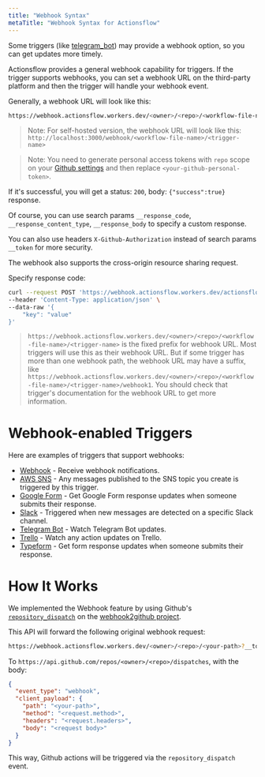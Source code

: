 ```yaml
---
title: "Webhook Syntax"
metaTitle: "Webhook Syntax for Actionsflow"
---
```


Some triggers (like [telegram_bot](https://github.com/actionsflow/actionsflow/tree/main/packages/actionsflow-trigger-telegram_bot)) may provide a webhook option, so you can get updates more timely.

Actionsflow provides a general webhook capability for triggers. If the trigger supports webhooks, you can set a webhook URL on the third-party platform and then the trigger will handle your webhook event.

Generally, a webhook URL will look like this:

```bash
https://webhook.actionsflow.workers.dev/<owner>/<repo>/<workflow-file-name>/<trigger-name>?__token=<your-github-personal-token>
```

> Note: For self-hosted version, the webhook URL will look like this: `http://localhost:3000/webhook/<workflow-file-name>/<trigger-name>`

> Note: You need to generate personal access tokens with `repo` scope on your [Github settings](https://github.com/settings/tokens) and then replace `<your-github-personal-token>`.

If it's successful, you will get a status: `200`, body: `{"success":true}` response.

Of course, you can use search params `__response_code`, `__response_content_type`, `__response_body` to specify a custom response.

You can also use headers `X-Github-Authorization` instead of search params `__token` for more security.

The webhook also supports the cross-origin resource sharing request.

Specify response code:

```bash
curl --request POST 'https://webhook.actionsflow.workers.dev/actionsflow/webhook2github/webhook/webhook?__token=<your-github-personal-token>&__response_code=200' \
--header 'Content-Type: application/json' \
--data-raw '{
    "key": "value"
}'
```

> `https://webhook.actionsflow.workers.dev/<owner>/<repo>/<workflow-file-name>/<trigger-name>` is the fixed prefix for webhook URL. Most triggers will use this as their webhook URL. But if some trigger has more than one webhook path, the webhook URL may have a suffix, like `https://webhook.actionsflow.workers.dev/<owner>/<repo>/<workflow-file-name>/<trigger-name>/webhook1`. You should check that trigger's documentation for the webhook URL to get more information.

# Webhook-enabled Triggers

Here are examples of triggers that support webhooks:

- [Webhook](./triggers/webhook.md) - Receive webhook notifications.
- [AWS SNS](https://github.com/actionsflow/actionsflow/tree/main/packages/actionsflow-trigger-aws_sns) - Any messages published to the SNS topic you create is triggered by this trigger.
- [Google Form](https://github.com/actionsflow/actionsflow/tree/main/packages/actionsflow-trigger-google_form) - Get Google Form response updates when someone submits their response.
- [Slack](https://github.com/actionsflow/actionsflow/tree/main/packages/actionsflow-trigger-slack) - Triggered when new messages are detected on a specific Slack channel.
- [Telegram Bot](https://github.com/actionsflow/actionsflow/tree/main/packages/actionsflow-trigger-telegram_bot) - Watch Telegram Bot updates.
- [Trello](https://github.com/actionsflow/actionsflow/tree/main/packages/actionsflow-trigger-trello) - Watch any action updates on Trello.
- [Typeform](https://github.com/actionsflow/actionsflow/tree/main/packages/actionsflow-trigger-typeform) - Get form response updates when someone submits their response.

# How It Works

We implemented the Webhook feature by using Github's [`repository_dispatch`](https://docs.github.com/en/actions/reference/events-that-trigger-workflows#repository_dispatch) on the [webhook2github project](https://github.com/actionsflow/webhook2github).

This API will forward the following original webhook request:

```bash
https://webhook.actionsflow.workers.dev/<owner>/<repo>/<your-path>?__token=<your-github-personal-token>
```

To `https://api.github.com/repos/<owner>/<repo>/dispatches`, with the body:

```json
{
  "event_type": "webhook",
  "client_payload": {
    "path": "<your-path>",
    "method": "<request.method>",
    "headers": "<request.headers>",
    "body": "<request body>"
  }
}
```

This way, Github actions will be triggered via the `repository_dispatch` event.
